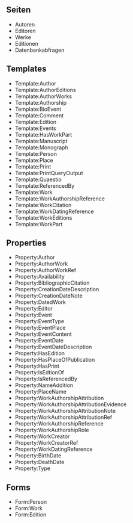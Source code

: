 ## Seiten
- Autoren
- Editoren
- Werke
- Editionen
- Datenbankabfragen

## Templates
- Template:Author
- Template:AuthorEditions
- Template:AuthorWorks
- Template:Authorship
- Template:BioEvent
- Template:Comment
- Template:Edition
- Template:Events
- Template:HasWorkPart
- Template:Manuscript
- Template:Monograph
- Template:Person
- Template:Place
- Template:Print
- Template:PrintQueryOutput
- Template:Quaestio
- Template:ReferencedBy
- Template:Work
- Template:WorkAuthorshipReference
- Template:WorkCitation
- Template:WorkDatingReference
- Template:WorkEditions
- Template:WorkPart
                                                  
## Properties
- Property:Author
- Property:AuthorWork
- Property:AuthorWorkRef
- Property:Availability
- Property:BibliographicCitation
- Property:CreationDateDescription
- Property:CreationDateNote
- Property:DatedWork
- Property:Editor
- Property:Event
- Property:EventType
- Property:EventPlace
- Property:EventContent
- Property:EventDate
- Property:EventDateDescription
- Property:HasEdition
- Property:HasPlaceOfPublication
- Property:HasPrint
- Property:IsEdtionOf
- Property:IsReferencedBy
- Property:NameAddition
- Property:PlaceName
- Property:WorkAuthorshipAttribution
- Property:WorkAuthorshipAttributionEvidence
- Property:WorkAuthorshipAttributionNote
- Property:WorkAuthorshipAttributionRef
- Property:WorkAuthorshipReference
- Property:WorkAuthorshipRole
- Property:WorkCreator
- Property:WorkCreatorRef
- Property:WorkDatingReference
- Property:BirthDate
- Property:DeathDate
- Property:Type

## Forms
- Form:Person
- Form:Work
- Form:Edition